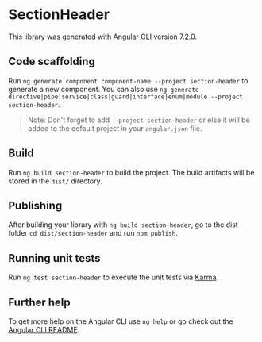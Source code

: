 # SectionHeader

This library was generated with [Angular CLI](https://github.com/angular/angular-cli) version 7.2.0.

## Code scaffolding

Run `ng generate component component-name --project section-header` to generate a new component. You can also use `ng generate directive|pipe|service|class|guard|interface|enum|module --project section-header`.

> Note: Don't forget to add `--project section-header` or else it will be added to the default project in your `angular.json` file.

## Build

Run `ng build section-header` to build the project. The build artifacts will be stored in the `dist/` directory.

## Publishing

After building your library with `ng build section-header`, go to the dist folder `cd dist/section-header` and run `npm publish`.

## Running unit tests

Run `ng test section-header` to execute the unit tests via [Karma](https://karma-runner.github.io).

## Further help

To get more help on the Angular CLI use `ng help` or go check out the [Angular CLI README](https://github.com/angular/angular-cli/blob/master/README.md).
